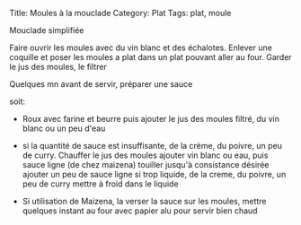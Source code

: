 Title: Moules à la mouclade
Category: Plat
Tags: plat, moule


Mouclade simplifiée

Faire ouvrir les moules avec du vin blanc et des échalotes.
Enlever une coquille et poser les moules a plat dans un plat pouvant aller au four.
Garder le jus des moules, le filtrer

Quelques mn avant de servir, préparer une sauce

soit:

- Roux avec farine et beurre puis ajouter le jus des moules filtré, du vin blanc ou un peu d'eau 
- si la quantité de sauce est insuffisante, de la crème, du poivre, un peu de curry. Chauffer le jus des moules ajouter vin blanc ou eau, puis sauce ligne (de chez maizena) touiller jusqu'à consistance désirée ajouter un peu de sauce ligne si trop liquide, de la creme, du poivre, un peu de curry mettre à froid dans le liquide

- Si utilisation de Maizena, la verser la sauce sur les moules, mettre quelques instant au four avec papier alu pour servir bien chaud
